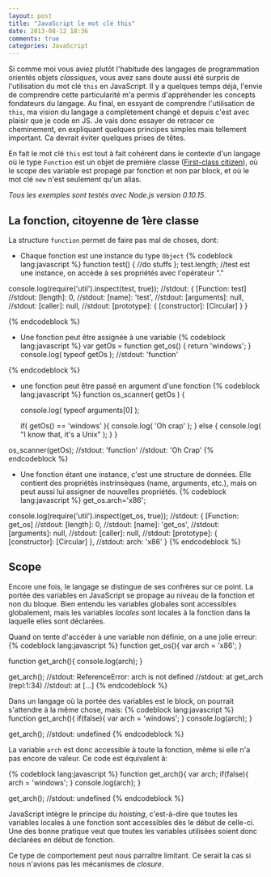 ```yaml
---
layout: post
title: "JavaScript le mot clé this"
date: 2013-08-12 18:36
comments: true
categories: JavaScript
---
```


Si comme moi vous aviez plutôt l'habitude des langages de programmation orientés objets *classiques*, vous avez sans doute aussi été surpris de l'utilisation du mot clé `this` en JavaScript. Il y a quelques temps déjà, l'envie de comprendre cette particularité m'a permis d'appréhender les concepts fondateurs du langage. Au final, en essyant de comprendre l'utilisation de `this`, ma vision du langage a complètement changé et depuis c'est avec plaisir que je code en JS.
Je vais donc essayer de retracer ce cheminement, en expliquant quelques principes simples mais tellement important. Ca devrait éviter quelques prises de têtes.

En fait le mot clé `this` est tout à fait cohérent dans le contexte d'un langage où le type `Function` est un objet de première classe ([First-class citizen](http://en.wikipedia.org/wiki/First-class_function)), où le scope des variable est propagé par fonction et non par block, et où le mot clé `new` n'est seulement qu'un alias.

<!-- more -->

*Tous les exemples sont testés avec Node.js version 0.10.15*. 

## La fonction, citoyenne de 1ère classe

La structure `function` permet de faire pas mal de choses, dont:

 - Chaque fonction est une instance du type `Object`
{% codeblock lang:javascript %}
function test() {
    //do stuffs
};
test.length;     //test est une instance, on accède à ses propriétés avec l'opérateur "."

console.log(require('util').inspect(test, true));
//stdout: { [Function: test]
//stdout:   [length]: 0,
//stdout:   [name]: 'test',
//stdout:   [arguments]: null,
//stdout:   [caller]: null,
//stdout:   [prototype]: { [constructor]: [Circular] } }

{% endcodeblock %}
 - Une fonction peut être assignée à une variable
{% codeblock lang:javascript %}
var getOs = function get_os() {
	return 'windows';
}
console.log( typeof getOs ); 
//stdout: 'function'

{% endcodeblock %}
 - une fonction peut être passé en argument d'une fonction
{% codeblock lang:javascript %}
function os_scanner( getOs ) {
    
    console.log( typeof arguments[0] );
	
    if( getOs() == 'windows' ){
        console.log( 'Oh crap' );
    } else {
        console.log( "I know that, it's a Unix" );
    }
}

os_scanner(getOs);
//stdout: 'function'
//stdout: 'Oh Crap'
{% endcodeblock %}
 -  Une fonction étant une instance, c'est une structure de données. Elle contient des propriétés instrinsèques (name, arguments, etc.), mais on peut aussi lui assigner de nouvelles propriétés.
{% codeblock lang:javascript %}
get_os.arch='x86';

console.log(require('util').inspect(get_os, true));
//stdout: { [Function: get_os]
//stdout:   [length]: 0,
//stdout:   [name]: 'get_os',
//stdout:   [arguments]: null,
//stdout:   [caller]: null,
//stdout:   [prototype]: { [constructor]: [Circular] },
//stdout:   arch: 'x86' }
{% endcodeblock %}

## Scope

Encore une fois, le langage se distingue de ses confrères sur ce point. La portée des variables en JavaScript se propage au niveau de la fonction et non du bloque. Bien entendu les variables globales sont accessibles globalement, mais les variables *locales* sont locales à la fonction dans la laquelle elles sont déclarées.

Quand on tente d'accéder à une variable non définie, on a une jolie erreur:
{% codeblock lang:javascript %}
function get_os(){
    var arch = 'x86';
}

function get_arch(){
    console.log(arch);
}

get_arch();
//stdout: ReferenceError: arch is not defined
//stdout:    at get_arch (repl:1:34)
//stdout:    at [...]
{% endcodeblock %}

Dans un langage où la portée des variables est le block, on pourrait s'attendre à la même chose, mais:
{% codeblock lang:javascript %}
function get_arch(){
    if(false){
        var arch = 'windows';
    }
    console.log(arch);
}

get_arch();
//stdout: undefined 
{% endcodeblock %}

La variable `arch` est donc accessible à toute la fonction, même si elle n'a pas encore de valeur. Ce code est équivalent à:

{% codeblock lang:javascript %}
function get_arch(){
    var arch;
    if(false){
        arch = 'windows';
    }
    console.log(arch);
}

get_arch();
//stdout: undefined
{% endcodeblock %}

JavaScript intègre le principe du _hoisting_, c'est-à-dire que toutes les variables locales à une fonction sont accessibles dès le début de celle-ci. Une des bonne pratique veut que toutes les variables utilisées soient donc déclarées en début de fonction.


Ce type de comportement peut nous parraître limitant. Ce serait la cas si nous n'avions pas les mécanismes de _closure_. 

